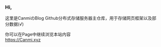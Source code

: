 ### Hi,    
这里是CanmiのBlog Github分布式存储服务器主仓库，用于存储网页框架以及部分数据(√)   

你可以在Page中继续浏览本站内容   
https://Canmi.xyz
